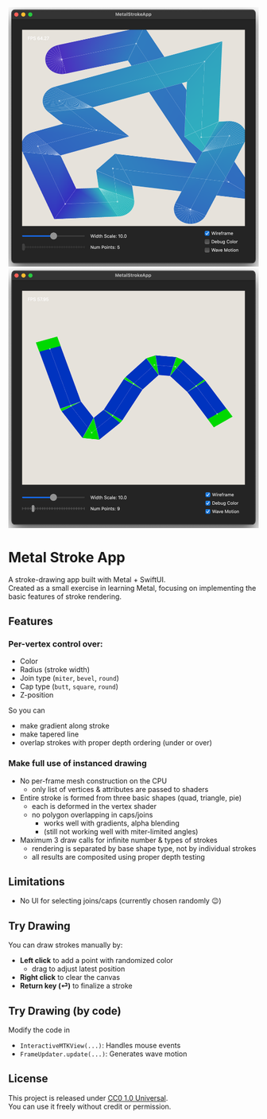 ![Preview](Images/app_preview01.png)
![Preview](Images/app_preview02.png)

# Metal Stroke App

A stroke-drawing app built with Metal + SwiftUI.  
Created as a small exercise in learning Metal, focusing on implementing the basic features of stroke rendering.

## Features 

### Per-vertex control over:
  - Color
  - Radius (stroke width)
  - Join type (`miter`, `bevel`, `round`)
  - Cap type (`butt`, `square`, `round`)
  - Z-position

So you can
- make gradient along stroke
- make tapered line
- overlap strokes with proper depth ordering (under or over)

### Make full use of instanced drawing
- No per-frame mesh construction on the CPU
  - only list of vertices & attributes are passed to shaders
- Entire stroke is formed from three basic shapes (quad, triangle, pie)
  - each is deformed in the vertex shader
  - no polygon overlapping in caps/joins
    - works well with gradients, alpha blending
    - (still not working well with miter-limited angles)
- Maximum 3 draw calls for infinite number & types of strokes
  - rendering is separated by base shape type, not by individual strokes
  - all results are composited using proper depth testing

## Limitations
- No UI for selecting joins/caps (currently chosen randomly 😉)

## Try Drawing
You can draw strokes manually by:

- **Left click** to add a point with randomized color
  - drag to adjust latest position
- **Right click** to clear the canvas
- **Return key (⏎)** to finalize a stroke

## Try Drawing (by code)
Modify the code in
- `InteractiveMTKView(...)`: Handles mouse events
- `FrameUpdater.update(...)`: Generates wave motion

## License
This project is released under [CC0 1.0 Universal](https://creativecommons.org/publicdomain/zero/1.0/).  
You can use it freely without credit or permission.